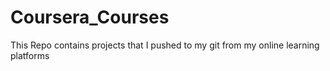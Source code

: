 # Coursera_Courses
This Repo contains projects that I pushed to my git from my online learning platforms
